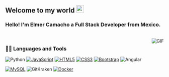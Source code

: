 

    
## Welcome to my world <img src="https://github.com/TheDudeThatCode/TheDudeThatCode/blob/master/Assets/Earth.gif" width="24px">

### Hello! I'm Elmer Camacho a Full Stack Developer from Mexico.




<br />

  <img align="right" alt="GIF" src="https://media.giphy.com/media/836HiJc7pgzy8iNXCn/giphy.gif" />
  
### 👨‍💻 Languages and Tools



![Python](https://img.shields.io/badge/Python-black?logo=python&logoColor=green)
[![JavaScript](https://img.shields.io/badge/-JavaScript-black?style=flat&logo=javascript&link=https://github.com)]()
[![HTML5](https://img.shields.io/badge/-HTML5-E34F26?style=flat&logo=html5&logoColor=white&link=https://github.com)]()
[![CSS3](https://img.shields.io/badge/-CSS3-1572B6?style=flat&logo=css3&link=https://github.com)]()
[![Bootstrap](https://img.shields.io/badge/-Bootstrap-563D7C?style=flat&logo=bootstrap&link=https://github.com)]()
![Angular](https://img.shields.io/badge/Angular-black?logo=angular&logoColor=red&color=black)



[![MySQL](https://img.shields.io/badge/-MySQL-black?style=flat&logo=mysql&link=https://github.com)]()
![GitKraken](https://img.shields.io/badge/GitKraken-black?logo=GitKraken&logoColor=green-dark&color=black)
[![Docker](https://img.shields.io/badge/-Docker-black?style=flat&logo=docker&link=https://github.com)]()




